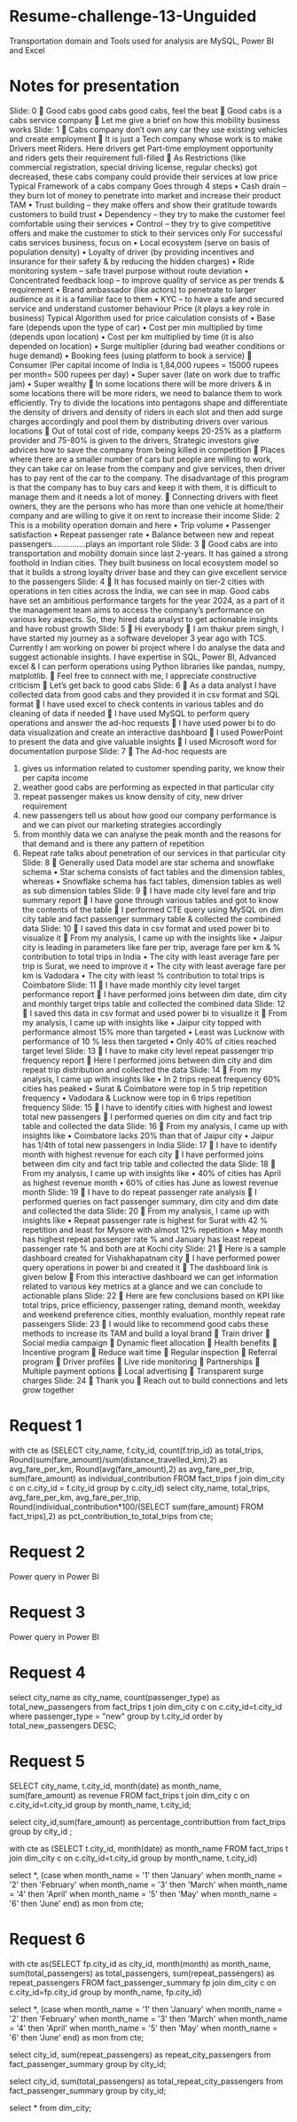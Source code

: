 # Resume-challenge-13-Unguided
Transportation domain and Tools used for analysis are MySQL, Power BI and Excel 
# Notes for presentation
Slide: 0
	Good cabs good cabs good cabs, feel the beat
	Good cabs is a cabs service company 
	Let me give a brief on how this mobility business works
Slide: 1
	Cabs company don’t own any car they use existing vehicles and create employment
	It is just a Tech company whose work is to make Drivers meet Riders. Here drivers get Part-time employment opportunity and riders gets their requirement full-filled
	As Restrictions (like commercial registration, special driving license, regular checks) got decreased, these cabs company could provide their services at low price 
Typical Framework of a cabs company
	Goes through 4 steps
•	Cash drain – they burn lot of money to penetrate into market and increase their product TAM
•	Trust building – they make offers and show their gratitude towards customers to build trust
•	Dependency – they try to make the customer feel comfortable using their services
•	Control – they try to give competitive offers and make the customer to stick to their services only
For successful cabs services business, focus on
•	Local ecosystem (serve on basis of population density)
•	Loyalty of driver (by providing incentives and insurance for their safety & by reducing the hidden charges)
•	Ride monitoring system – safe travel purpose without route deviation
•	Concentrated feedback loop – to improve quality of service as per trends & requirement
•	Brand ambassador (like actors) to penetrate to larger audience as it is a familiar face to them
•	KYC – to have a safe and secured service and understand customer behaviour
Price (it plays a key role in business)
Typical Algorithm used for price calculation consists of
•	Base fare (depends upon the type of car)
•	Cost per min multiplied by time (depends upon location)
•	Cost per km multiplied by time (it is also depended on location)
•	Surge multiplier (during bad weather conditions or huge demand)
•	Booking fees (using platform to book a service)
	Consumer 
(Per capital income of India is 1,84,000 rupees = 15000 rupees per month= 500 rupees per day)
•	Super saver (late on work due to traffic jam)
•	Super wealthy
	In some locations there will be more drivers & in some locations there will be more riders, we need to balance them to work efficiently. Try to divide the locations into pentagons shape and differentiate the density of drivers and density of riders in each slot and then add surge charges accordingly and pool them by distributing drivers over various locations
	Out of total cost of ride, company keeps 20-25% as a platform provider and 75-80% is given to the drivers, Strategic investors give advices how to save the company from being killed in competition
	Places where there are a smaller number of cars but people are willing to work, they can take car on lease from the company and give services, then driver has to pay rent of the car to the company. The disadvantage of this program is that the company has to buy cars and keep it with them, it is difficult to manage them and it needs a lot of money.
	Connecting drivers with fleet owners, they are the persons who has more than one vehicle at home/their company and are willing to give it on rent to increase their income
Slide: 2
This is a mobility operation domain and here
•	Trip volume
•	Passenger satisfaction
•	Repeat passenger rate 
•	Balance between new and repeat passengers…………...plays an important role
Slide: 3
	Good cabs are into transportation and mobility domain since last 2-years. It has gained a strong foothold in Indian cities. They built business on local ecosystem model so that it builds a strong loyalty driver base and they can give excellent service to the passengers
Slide: 4
	It has focused mainly on tier-2 cities with operations in ten cities across the India, we can see in map. Good cabs have set an ambitious performance targets for the year 2024, as a part of it the management team aims to access the company’s performance on various key aspects. So, they hired data analyst to get actionable insights and have robust growth
Slide: 5
	Hi everybody
	I am thakur prem singh, I have started my journey as a software developer 3 year ago with TCS. Currently I am working on power bi project where I do analyse the data and suggest actionable insights. I have expertise in SQL, Power BI, Advanced excel & I can perform operations using Python libraries like pandas, numpy, matplotlib. 
	Feel free to connect with me, I appreciate constructive criticism
	Let’s get back to good cabs
Slide: 6
	As a data analyst I have collected data from good cabs and they provided it in csv format and SQL format
	I have used excel to check contents in various tables and do cleaning of data if needed
	I have used MySQL to perform query operations and answer the ad-hoc requests
	I have used power bi to do data visualization and create an interactive dashboard
	I used PowerPoint to present the data and give valuable insights
	I used Microsoft word for documentation purpose
Slide: 7
	The Ad-hoc requests are
1.	gives us information related to customer spending parity, we know their per capita income 
2.	weather good cabs are performing as expected in that particular city 
3.	repeat passenger makes us know density of city, new driver requirement 
4.	new passengers tell us about how good our company performance is and we can pivot our marketing strategies accordingly
5.	from monthly data we can analyse the peak month and the reasons for that demand and is there any pattern of repetition
6.	Repeat rate talks about penetration of our services in that particular city
Slide: 8
	Generally used Data model are star schema and snowflake schema
•	Star schema consists of fact tables and the dimension tables, whereas
•	Snowflake schema has fact tables, dimension tables as well as sub dimension tables
Slide: 9
	I have made city level fare and trip summary report
	I have gone through various tables and got to know the contents of the table
	I performed CTE query using MySQL on dim city table and fact passenger summary table & collected the combined data 
Slide: 10
	I saved this data in csv format and used power bi to visualize it
	From my analysis, I came up with the insights like
•	Jaipur city is leading in parameters like fare per trip, average fare per km & % contribution to total trips in India
•	The city with least average fare per trip is Surat, we need to improve it
•	The city with least average fare per km is Vadodara
•	The city with least % contribution to total trips is Coimbatore
Slide: 11
	I have made monthly city level target performance report
	I have performed joins between dim date, dim city and monthly target trips table and collected the combined data
Slide: 12
	I saved this data in csv format and used power bi to visualize it
	From my analysis, I came up with insights like
•	Jaipur city topped with performance almost 15% more than targeted
•	Least was Lucknow with performance of 10 % less then targeted
•	Only 40% of cities reached target level
Slide: 13
	I have to make city level repeat passenger trip frequency report
	Here I performed joins between dim city and dim repeat trip distribution and collected the data
Slide: 14
	From my analysis, I came up with insights like
•	In 2 trips repeat frequency 60% cities has peaked
•	Surat & Coimbatore were top in 5 trip repetition frequency
•	Vadodara & Lucknow were top in 6 trips repetition frequency
Slide: 15
	I have to identify cities with highest and lowest total new passengers
	I performed queries on dim city and fact trip table and collected the data
Slide: 16
	From my analysis, I came up with insights like
•	Coimbatore lacks 20% than that of Jaipur city
•	Jaipur has 1/4th of total new passengers in India
Slide: 17
	I have to identify month with highest revenue for each city
	I have performed joins between dim city and fact trip table and collected the data
Slide: 18
	From my analysis, I came up with insights like
•	40% of cities has April as highest revenue month
•	60% of cities has June as lowest revenue month
Slide: 19
	I have to do repeat passenger rate analysis
	I performed queries on fact passenger summary, dim city and dim date and collected the data
Slide: 20
	From my analysis, I came up with insights like
•	Repeat passenger rate is highest for Surat with 42 % repetition and least for Mysore with almost 12% repetition
•	May month has highest repeat passenger rate % and January has least repeat passenger rate % and both are at Kochi city
Slide: 21
	Here is a sample dashboard created for Vishakhapatnam city
	I have performed power query operations in power bi and created it
	The dashboard link is given below
	From this interactive dashboard we can get information related to various key metrics at a glance and we can conclude to actionable plans
Slide: 22
	Here are few conclusions based on KPI like total trips, price efficiency, passenger rating, demand month, weekday and weekend preference cities, monthly evaluation, monthly repeat rate passengers
Slide: 23
	I would like to recommend good cabs these methods to increase its TAM and build a loyal brand
	Train driver
	Social media campaign
	Dynamic fleet allocation
	Health benefits
	Incentive program
	Reduce wait time
	Regular inspection
	Referral program
	Driver profiles
	Live ride monitoring
	Partnerships
	Multiple payment options
	Local advertising
	Transparent surge charges
Slide: 24
	Thank you
	Reach out to build connections and lets grow together




















# Request 1
with cte as (SELECT 
		city_name, f.city_id, count(f.trip_id) as total_trips,
		Round(sum(fare_amount)/sum(distance_travelled_km),2) as avg_fare_per_km,
		Round(avg(fare_amount),2) as avg_fare_per_trip,
        sum(fare_amount) as individual_contribution
	FROM fact_trips f
    join dim_city c
		on c.city_id = f.city_id
	group by c.city_id)
    select city_name, total_trips, avg_fare_per_km, avg_fare_per_trip,
		Round(individual_contribution*100/(SELECT sum(fare_amount) FROM fact_trips),2) as pct_contribution_to_total_trips 
    from cte;
# Request 2
Power query in Power BI
# Request 3
Power query in Power BI
# Request 4
select 
	city_name as city_name,
    count(passenger_type) as total_new_passengers
from fact_trips t
	join dim_city c
		on c.city_id=t.city_id
	where passenger_type = "new" 
    group by t.city_id
    order by total_new_passengers DESC;
# Request 5
SELECT city_name,
	t.city_id, month(date) as month_name, sum(fare_amount) as revenue
FROM fact_trips t
	join dim_city c
    on c.city_id=t.city_id
group by month_name, t.city_id;

select city_id,sum(fare_amount) as percentage_contributtion 
    from fact_trips
    group by city_id ;
    
with cte as (SELECT
	t.city_id, month(date) as month_name
FROM fact_trips t
	join dim_city c
    on c.city_id=t.city_id
group by month_name, t.city_id)
 
 select *,
	(case 
		when month_name = '1' then 'January'
		when month_name = '2' then 'February'
		when month_name = '3' then 'March'
		when month_name = '4' then 'April'
		when month_name = '5' then 'May'
		when month_name = '6' then 'June'
        end) as mon from cte;
# Request 6
with cte as(SELECT
	fp.city_id as city_id, month(month) as month_name, 
    sum(total_passengers) as total_passengers,
    sum(repeat_passengers) as repeat_passengers
FROM fact_passenger_summary fp
	join dim_city c
    on c.city_id=fp.city_id
group by month_name, fp.city_id)

 select *,
	(case 
		when month_name = '1' then 'January'
		when month_name = '2' then 'February'
		when month_name = '3' then 'March'
		when month_name = '4' then 'April'
		when month_name = '5' then 'May'
		when month_name = '6' then 'June'
        end) as mon from cte;

select city_id, sum(repeat_passengers) as repeat_city_passengers from fact_passenger_summary group by city_id;

select city_id, sum(total_passengers) as total_repeat_city_passengers from fact_passenger_summary group by city_id;

select * from dim_city;
